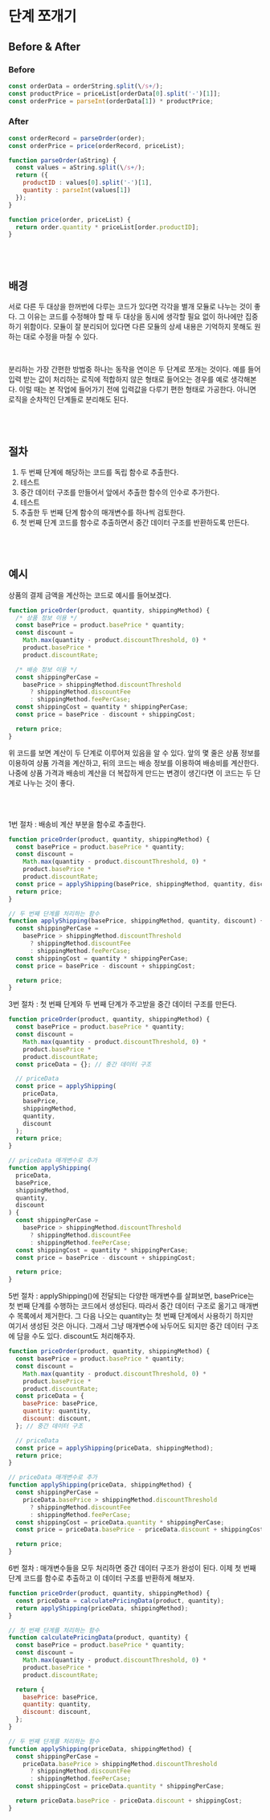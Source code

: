 # 단계 쪼개기

## Before & After

### Before

```javascript
const orderData = orderString.split(\/s+/);
const productPrice = priceList[orderData[0].split('-')[1]];
const orderPrice = parseInt(orderData[1]) * productPrice;
```

### After

```javascript
const orderRecord = parseOrder(order);
const orderPrice = price(orderRecord, priceList);

function parseOrder(aString) {
  const values = aString.split(\/s+/);
  return ({
    productID : values[0].split('-')[1],
    quantity : parseInt(values[1])
  });
}

function price(order, priceList) {
  return order.quantity * priceList[order.productID];
}
```

<br/>
<br/>

## 배경

서로 다른 두 대상을 한꺼번에 다루는 코드가 있다면 각각을 별개 모듈로 나누는 것이 좋다. 그 이유는 코드를 수정해야 할 때 두 대상을 동시에 생각할 필요 없이 하나에만 집중하기 위함이다. 모듈이 잘 분리되어 있다면 다른 모듈의 상세 내용은 기억하지 못해도 원하는 대로 수정을 마칠 수 있다.

<br/>

분리하는 가장 간편한 방법중 하나는 동작을 연이은 두 단계로 쪼개는 것이다. 예를 들어 입력 받는 값이 처리하는 로직에 적합하지 않은 형태로 들어오는 경우를 예로 생각해본다. 이럴 때는 본 작업에 들어가기 전에 입력값을 다루기 편한 형태로 가공한다. 아니면 로직을 순차적인 단계들로 분리해도 된다.

<br/>
<br/>

## 절차

1. 두 번째 단계에 해당하는 코드를 독립 함수로 추출한다.
2. 테스트
3. 중간 데이터 구조를 만들어서 앞에서 추출한 함수의 인수로 추가한다.
4. 테스트
5. 추출한 두 번째 단계 함수의 매개변수를 하나씩 검토한다.
6. 첫 번째 단계 코드를 함수로 추출하면서 중간 데이터 구조를 반환하도록 만든다.

<br/>
<br/>

## 예시

상품의 결제 금액을 계산하는 코드로 예시를 들어보겠다.

```javascript
function priceOrder(product, quantity, shippingMethod) {
  /* 상품 정보 이용 */
  const basePrice = product.basePrice * quantity;
  const discount =
    Math.max(quantity - product.discountThreshold, 0) *
    product.basePrice *
    product.discountRate;

  /* 배송 정보 이용 */
  const shippingPerCase =
    basePrice > shippingMethod.discountThreshold
      ? shippingMethod.discountFee
      : shippingMethod.feePerCase;
  const shippingCost = quantity * shippingPerCase;
  const price = basePrice - discount + shippingCost;

  return price;
}
```

위 코드를 보면 계산이 두 단계로 이루어져 있음을 알 수 있다. 앞의 몇 줄은 상품 정보를 이용하여 상품 가격을 계산하고, 뒤의 코드는 배송 정보를 이용하여 배송비를 계산한다. 나중에 상품 가격과 배송비 계산을 더 복잡하게 만드는 변경이 생긴다면 이 코드는 두 단계로 나누는 것이 좋다.

<br/>
<br/>

1번 절차 : 배송비 계산 부분을 함수로 추출한다.

```javascript
function priceOrder(product, quantity, shippingMethod) {
  const basePrice = product.basePrice * quantity;
  const discount =
    Math.max(quantity - product.discountThreshold, 0) *
    product.basePrice *
    product.discountRate;
  const price = applyShipping(basePrice, shippingMethod, quantity, discount);
  return price;
}

// 두 번째 단계를 처리하는 함수
function applyShipping(basePrice, shippingMethod, quantity, discount) {
  const shippingPerCase =
    basePrice > shippingMethod.discountThreshold
      ? shippingMethod.discountFee
      : shippingMethod.feePerCase;
  const shippingCost = quantity * shippingPerCase;
  const price = basePrice - discount + shippingCost;

  return price;
}
```

3번 절차 : 첫 번째 단계와 두 번째 단계가 주고받을 중간 데이터 구조를 만든다.

```javascript
function priceOrder(product, quantity, shippingMethod) {
  const basePrice = product.basePrice * quantity;
  const discount =
    Math.max(quantity - product.discountThreshold, 0) *
    product.basePrice *
    product.discountRate;
  const priceData = {}; // 중간 데이터 구조

  // priceData
  const price = applyShipping(
    priceData,
    basePrice,
    shippingMethod,
    quantity,
    discount
  );
  return price;
}

// priceData 매개변수로 추가
function applyShipping(
  priceData,
  basePrice,
  shippingMethod,
  quantity,
  discount
) {
  const shippingPerCase =
    basePrice > shippingMethod.discountThreshold
      ? shippingMethod.discountFee
      : shippingMethod.feePerCase;
  const shippingCost = quantity * shippingPerCase;
  const price = basePrice - discount + shippingCost;

  return price;
}
```

5번 절차 : applyShipping()에 전달되는 다양한 매개변수를 살펴보면, basePrice는 첫 번째 단계를 수행하는 코드에서 생성된다. 따라서 중간 데이터 구조로 옮기고 매개변수 목록에서 제거한다. 그 다음 나오는 quantity는 첫 번째 단계에서 사용하기 하지만 여기서 생성된 것은 아니다. 그래서 그냥 매개변수에 놔두어도 되지만 중간 데이터 구조에 담을 수도 있다. discount도 처리해주자.

```javascript
function priceOrder(product, quantity, shippingMethod) {
  const basePrice = product.basePrice * quantity;
  const discount =
    Math.max(quantity - product.discountThreshold, 0) *
    product.basePrice *
    product.discountRate;
  const priceData = {
    basePrice: basePrice,
    quantity: quantity,
    discount: discount,
  }; // 중간 데이터 구조

  // priceData
  const price = applyShipping(priceData, shippingMethod);
  return price;
}

// priceData 매개변수로 추가
function applyShipping(priceData, shippingMethod) {
  const shippingPerCase =
    priceData.basePrice > shippingMethod.discountThreshold
      ? shippingMethod.discountFee
      : shippingMethod.feePerCase;
  const shippingCost = priceData.quantity * shippingPerCase;
  const price = priceData.basePrice - priceData.discount + shippingCost;

  return price;
}
```

6번 절차 : 매개변수들을 모두 처리하면 중간 데이터 구조가 완성이 된다. 이제 첫 번째 단계 코드를 함수로 추출하고 이 데이터 구조를 반환하게 해보자.

```javascript
function priceOrder(product, quantity, shippingMethod) {
  const priceData = calculatePricingData(product, quantity);
  return applyShipping(priceData, shippingMethod);
}

// 첫 번째 단계를 처리하는 함수
function calculatePricingData(product, quantity) {
  const basePrice = product.basePrice * quantity;
  const discount =
    Math.max(quantity - product.discountThreshold, 0) *
    product.basePrice *
    product.discountRate;

  return {
    basePrice: basePrice,
    quantity: quantity,
    discount: discount,
  };
}

// 두 번째 단계를 처리하는 함수
function applyShipping(priceData, shippingMethod) {
  const shippingPerCase =
    priceData.basePrice > shippingMethod.discountThreshold
      ? shippingMethod.discountFee
      : shippingMethod.feePerCase;
  const shippingCost = priceData.quantity * shippingPerCase;

  return priceData.basePrice - priceData.discount + shippingCost;
}
```
